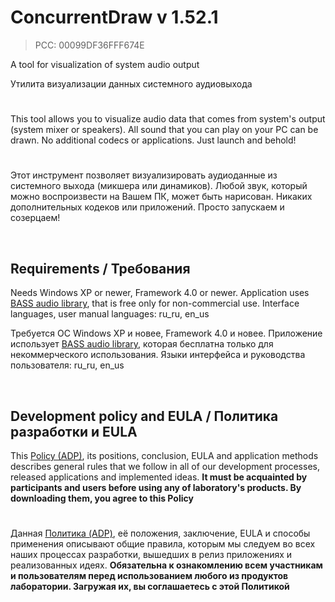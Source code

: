 # ConcurrentDraw v 1.52.1
> PCC: 00099DF36FFF674E


A tool for visualization of system audio output

Утилита визуализации данных системного аудиовыхода


#

This tool allows you to visualize audio data that comes from system's output
(system mixer or speakers). All sound that you can play on your PC can be drawn.
No additional codecs or applications. Just launch and behold!

#

Этот инструмент позволяет визуализировать аудиоданные из системного выхода
(микшера или динамиков). Любой звук, который можно воспроизвести на Вашем ПК,
может быть нарисован. Никаких дополнительных кодеков или приложений. Просто
запускаем и созерцаем!

&nbsp;



## Requirements / Требования

Needs Windows XP or newer, Framework 4.0 or newer.
Application uses [BASS audio library](http://www.un4seen.com/), that is free only for non-commercial use.
Interface languages, user manual languages: ru_ru, en_us

Требуется ОС Windows XP и новее, Framework 4.0 и новее.
Приложение использует [BASS audio library](http://www.un4seen.com/), которая бесплатна только для некоммерческого использования.
Языки интерфейса и руководства пользователя: ru_ru, en_us

&nbsp;



## Development policy and EULA / Политика разработки и EULA

This [Policy (ADP)](https://vk.com/@rdaaow_fupl-adp), its positions, conclusion, EULA and application methods
describes general rules that we follow in all of our development processes, released applications and implemented
ideas.
**It must be acquainted by participants and users before using any of laboratory's products.
By downloading them, you agree to this Policy**

#

Данная [Политика (ADP)](https://vk.com/@rdaaow_fupl-adp), её положения, заключение, EULA и способы применения
описывают общие правила, которым мы следуем во всех наших процессах разработки, вышедших в релиз приложениях
и реализованных идеях.
**Обязательна к ознакомлению всем участникам и пользователям перед использованием любого из продуктов лаборатории.
Загружая их, вы соглашаетесь с этой Политикой**
